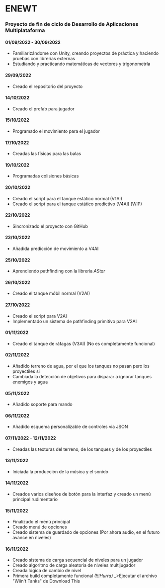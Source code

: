 # ENEWT

### Proyecto de fin de ciclo de Desarrollo de Aplicaciones Multiplataforma

#### 01/09/2022 - 30/09/2022

- Familiarizándome con Unity, creando proyectos de práctica y haciendo pruebas con librerías externas
- Estudiando y practicando matemáticas de vectores y trigonometría

#### 29/09/2022

- Creado el repositorio del proyecto

#### 14/10/2022

- Creado el prefab para jugador

#### 15/10/2022

- Programado el movimiento para el jugador

#### 17/10/2022

- Creadas las físicas para las balas

#### 19/10/2022

- Programadas colisiones básicas

#### 20/10/2022

- Creado el script para el tanque estático normal (V1AI) 
- Creado el script para el tanque estático predictivo (V4AI) (WIP)

#### 22/10/2022

- Sincronizado el proyecto con GitHub

#### 23/10/2022

- Añadida predicción de movimiento a V4AI

#### 25/10/2022

- Aprendiendo pathfinding con la librería *AStar*

#### 26/10/2022

- Creado el tanque móbil normal (V2AI)

#### 27/10/2022

- Creado el script para V2AI
- Implementado un sistema de pathfinding primitivo para V2AI

#### 01/11/2022

- Creado el tanque de ráfagas (V3AI) (No es completamente funcional)

#### 02/11/2022

- Añadido terreno de agua, por el que los tanques no pasan pero los proyectiles si
- Cambiada la detección de objetivos para disparar a ignorar tanques enemigos y agua

#### 05/11/2022

- Añadido soporte para mando

#### 06/11/2022

- Añadido esquema personalizable de controles via JSON

#### 07/11/2022 - 12/11/2022

- Creadas las texturas del terreno, de los tanques y de los proyectiles

#### 13/11/2022

- Iniciada la producción de la música y el sonido

#### 14/11/2022

- Creados varios diseños de botón para la interfaz y creado un menú principal rudimentario

#### 15/11/2022

- Finalizado el menú principal
- Creado menú de opciones
- Creado sistema de guardado de opciones (Por ahora audio, en el futuro avance en niveles)

#### 16/11/2022

- Creado sistema de carga secuencial de niveles para un jugador
- Creado algoritmo de carga aleatoria de niveles multijugador
- Creada lógica de cambio de nivel
- Primera build completamente funcional _(!!!Hurra)_
	_>Ejecutar el archivo "Wiin't Tanks" de Download This